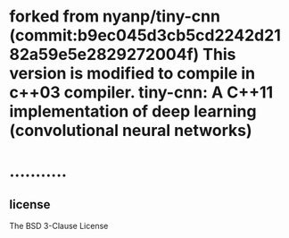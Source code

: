 forked from nyanp/tiny-cnn (commit:b9ec045d3cb5cd2242d2182a59e5e2829272004f)
This version is modified to compile in c++03 compiler.
tiny-cnn: A C++11 implementation of deep learning (convolutional neural networks)
================
  ...........
================
## license
The BSD 3-Clause License
